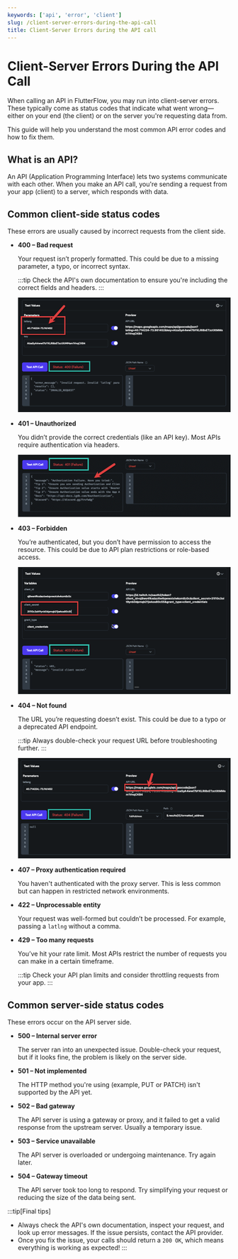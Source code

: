 ```yaml
---
keywords: ['api', 'error', 'client']
slug: /client-server-errors-during-the-api-call
title: Client-Server Errors during the API call
---
```

# Client-Server Errors During the API Call


When calling an API in FlutterFlow, you may run into client-server errors. These typically come as status codes that indicate what went wrong—either on your end (the client) or on the server you're requesting data from.

This guide will help you understand the most common API error codes and how to fix them.

## What is an API?

An API (Application Programming Interface) lets two systems communicate with each other. When you make an API call, you're sending a request from your app (client) to a server, which responds with data.

## Common client-side status codes

These errors are usually caused by incorrect requests from the client side.

- **400 – Bad request**

    Your request isn’t properly formatted. This could be due to a missing parameter, a typo, or incorrect syntax.

    :::tip
    Check the API's own documentation to ensure you're including the correct fields and headers.
    :::

    ![400 Example](../assets/20250430121351345482.png)

- **401 – Unauthorized**

    You didn’t provide the correct credentials (like an API key). Most APIs require authentication via headers.

    ![401 Example](../assets/20250430121350799148.png)

- **403 – Forbidden**

    You’re authenticated, but you don’t have permission to access the resource. This could be due to API plan restrictions or role-based access.

    ![403 Example](../assets/20250430121351077308.png)

- **404 – Not found**

    The URL you’re requesting doesn’t exist. This could be due to a typo or a deprecated API endpoint.

    :::tip
    Always double-check your request URL before troubleshooting further.
    :::

    ![404 Example](../assets/20250430121350517804.png)

- **407 – Proxy authentication required**

    You haven't authenticated with the proxy server. This is less common but can happen in restricted network environments.

- **422 – Unprocessable entity**

    Your request was well-formed but couldn’t be processed. For example, passing a `latlng` without a comma.

- **429 – Too many requests**

    You’ve hit your rate limit. Most APIs restrict the number of requests you can make in a certain timeframe.

    :::tip
    Check your API plan limits and consider throttling requests from your app.
    :::

## Common server-side status codes

These errors occur on the API server side.

- **500 – Internal server error**

    The server ran into an unexpected issue. Double-check your request, but if it looks fine, the problem is likely on the server side.

- **501 – Not implemented**

    The HTTP method you're using (example, PUT or PATCH) isn't supported by the API yet.

- **502 – Bad gateway**

    The API server is using a gateway or proxy, and it failed to get a valid response from the upstream server. Usually a temporary issue.

- **503 – Service unavailable**

    The API server is overloaded or undergoing maintenance. Try again later.

- **504 – Gateway timeout**

    The API server took too long to respond. Try simplifying your request or reducing the size of the data being sent.

:::tip[Final tips]
- Always check the API's own documentation, inspect your request, and look up error messages. If the issue persists, contact the API provider.
- Once you fix the issue, your calls should return a `200 OK`, which means everything is working as expected!
:::